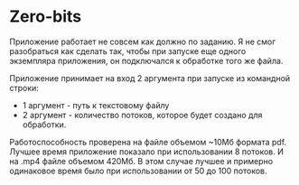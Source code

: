# Zero-bits
Приложение работает не совсем как должно по заданию. Я не смог разобраться как сделать так, чтобы при запуске еще одного экземпляра приложения, он подключался к обработке того же файла. 

Приложение принимает на вход 2 аргумента при запуске из командной строки:
  - 1 аргумент - путь к текстовому файлу
  - 2 аргумент - количество потоков, которое будет создано для обработки. 
  
Работоспособность проверена на файле объемом ~10Мб формата pdf. Лучшее время приложение показало при использовании 8 потоков.
И на .mp4 файле объемом 420Мб. В этом случае лучшее и примерно одинаковое время было при использовании от 50 до 100 потоков. 

